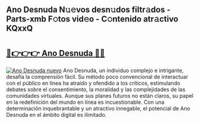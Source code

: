 ## Ano Desnuda N𝚞𝚎vos desn𝚞dos filtr𝚊dos - Parts-xmb F𝚘tos vid𝚎o - C𝚘ntenido atr𝚊ctivo KQxxQ

# <h2><a href="http://mb4xfh.tromn.icu/?c=Ano+Desnuda">🔗👉👉👉 Ano Desnuda 🔗🔗</a></h2>

[![Ano Desnuda nuevo](https://i.imgur.com/pEAQMta.gif)](http://mb4xfh.tromn.icu/?c=Ano+Desnuda)
Ano Desnuda, un individuo complejo e intrigante, desafía la comprensión fácil. Su método poco convencional de interactuar con el público en línea ha atraído y ofendido a los críticos, estimulando debates sobre el consentimiento, la moralidad y las complejidades de las comunidades virtuales. Aunque sus planes futuros no están claros, su papel en la redefinición del mundo en línea es incuestionable. Con una determinación inquebrantable y un atractivo innegable, el potencial de Ano Desnuda en el ámbito digital es ilimitado.
